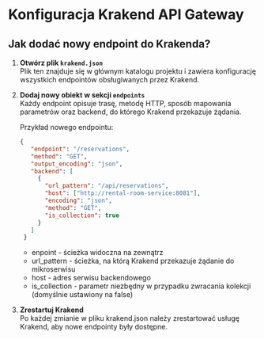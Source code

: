 # Konfiguracja Krakend API Gateway

## Jak dodać nowy endpoint do Krakenda?

1. **Otwórz plik `krakend.json`**  
   Plik ten znajduje się w głównym katalogu projektu i zawiera konfigurację wszystkich endpointów obsługiwanych przez Krakend.

2. **Dodaj nowy obiekt w sekcji `endpoints`**  
   Każdy endpoint opisuje trasę, metodę HTTP, sposób mapowania parametrów oraz backend, do którego Krakend przekazuje żądania.

   Przykład nowego endpointu:
   ```json
   {
      "endpoint": "/reservations",
      "method": "GET",
      "output_encoding": "json",
      "backend": [
        {          
          "url_pattern": "/api/reservations",
          "host": ["http://rental-room-service:8081"],
          "encoding": "json",
          "method": "GET",
          "is_collection": true
        }
      ]
    }
   ```
   * enpoint - ścieżka widoczna na zewnątrz
   * url_pattern - ścieżka, na którą Krakend przekazuje żądanie do mikroserwisu
   * host - adres serwisu backendowego
   * is_collection - parametr niezbędny w przypadku zwracania kolekcji (domyślnie ustawiony na false)
     
3. **Zrestartuj Krakend**  
   Po każdej zmianie w pliku krakend.json należy zrestartować usługę Krakend, aby nowe endpointy były dostępne.
